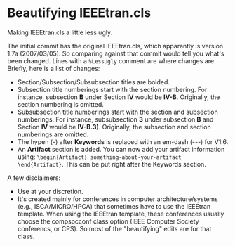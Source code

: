 # Beautifying IEEEtran.cls
Making IEEEtran.cls a little less ugly.

The initial commit has the original IEEEtran.cls, which apparantly is version 1.7a (2007/03/05). So comparing against that commit would tell you what's been changed. Lines with a ```%LessUgly``` comment are where changes are. Briefly, here is a list of changes:

* Section/Subsection/Subsubsection titles are bolded.
* Subsection title numberings start with the section numbering. For instance, subsection **B** under Section **IV** would be **IV-B**. Originally, the section numbering is omitted.
* Subsubsection title numberings start with the section and subsection numberings. For instance, subsubsection **3** under subsection **B** and Section **IV** would be **IV-B.3)**. Originally, the subsection and section numberings are omitted.
* The hypen (-) after **Keywords** is replaced with an em-dash (---) for V1.6.
* An **Artifact** section is added. You can now add your artifact information using: ` \begin{Artifact} something-about-your-artifact \end{Artifact} `. This can be put right after the Keywords section.

A few disclaimers:
* Use at your discretion.
* It's created mainly for conferences in computer architecture/systems (e.g., ISCA/MICRO/HPCA) that sometimes have to use the IEEEtran template. When using the IEEEtran template, these conferences usually choose the compsocconf class option (IEEE Computer Society conferencs, or CPS). So most of the "beautifying" edits are for that class.
